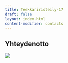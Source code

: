 ```yaml
---
title: Teekkariristeily-17
draft: false
layout: index.html
content-modifier: contacts
---
```


## Yhteydenotto

<img class="logo" src="assets/logo.png">